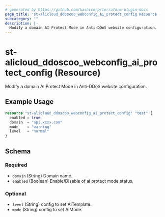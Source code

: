 ```yaml
---
# generated by https://github.com/hashicorp/terraform-plugin-docs
page_title: "st-alicloud_ddoscoo_webconfig_ai_protect_config Resource - st-alicloud"
subcategory: ""
description: |-
  Modify a domain AI Protect Mode in Anti-DDoS website configuration.
---
```


# st-alicloud_ddoscoo_webconfig_ai_protect_config (Resource)

Modify a domain AI Protect Mode in Anti-DDoS website configuration.

## Example Usage

```terraform
resource "st-alicloud_ddoscoo_webconfig_ai_protect_config" "test" {
  enabled = true
  domain  = "api.xxxx.com"
  mode    = "warning"
  level   = "normal"
}
```

<!-- schema generated by tfplugindocs -->
## Schema

### Required

- `domain` (String) Domain name.
- `enabled` (Boolean) Enable/Disable of ai protect mode status.

### Optional

- `level` (String) config to set AiTemplate.
- `mode` (String) config to set AiMode.
